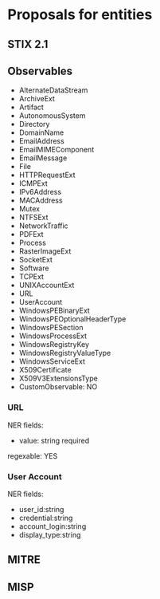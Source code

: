 # Proposals for entities

## STIX 2.1

## Observables

* AlternateDataStream
* ArchiveExt
* Artifact
* AutonomousSystem
* Directory
* DomainName
* EmailAddress
* EmailMIMEComponent
* EmailMessage
* File
* HTTPRequestExt
* ICMPExt
* IPv6Address
* MACAddress
* Mutex
* NTFSExt
* NetworkTraffic
* PDFExt
* Process
* RasterImageExt
* SocketExt
* Software
* TCPExt
* UNIXAccountExt
* URL
* UserAccount
* WindowsPEBinaryExt
* WindowsPEOptionalHeaderType
* WindowsPESection
* WindowsProcessExt
* WindowsRegistryKey
* WindowsRegistryValueType
* WindowsServiceExt
* X509Certificate
* X509V3ExtensionsType
* CustomObservable: NO

### URL
NER fields:
* value: string required

regexable: YES

### User Account

NER fields:
* user_id:string
* credential:string
* account_login:string
* display_type:string


## MITRE 

## MISP

